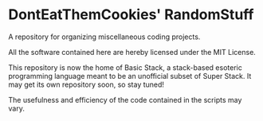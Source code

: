 # DontEatThemCookies' RandomStuff
A repository for organizing miscellaneous coding projects.

All the software contained here are hereby licensed under the MIT License.

This repository is now the home of Basic Stack, a stack-based esoteric programming language meant to be an unofficial subset of Super Stack. It may get its own repository soon, so stay tuned!

The usefulness and efficiency of the code contained in the scripts may vary.

